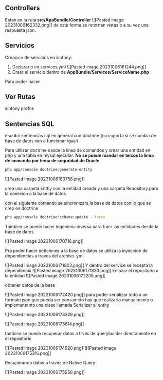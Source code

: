 
## Controllers

Estan en la ruta **src/AppBundle/Controller** 
![[Pasted image 20231006162332.png]]
de esta forma se retornan vistas o a su vez una respuesta json.
## Servicios

Creacion de servicios en sinfony:
1. Declararlo en services.yml
![[Pasted image 20231006161244.png]]
2. Crear el servicio dentro de **AppBundle/Services/ServiceName.php**

Para poder hacer
## Ver Rutas

sinfony profile

## Sentencias SQL


escribir sentencias sql en general con doctrine (no importa si se cambia de base de datos van a funcionar igual)

Para utilizar doctrine desde la linea de comandos y crear una entidad en php y una tabla en mysql ejecutar:
**No se puede mandar en telcos la linea de comando por tema de seguridad de Oracle**
```bash
php app/console doctrine:generate:entity
```

![[Pasted image 20231006163758.png]]

crea una carpeta Enttiy con la entidad creada  y una carpeta Repository para la conexion a la base de datos 

con el siguiente comando se sincronizara la base de datos con lo que se creo en doctrine 

```bash
php app/console doctrine:schema:update --force
```

Tambien se puede hacer ingenieria inversa para traer las entidades desde la base de datos 

![[Pasted image 20231006170718.png]]

Pra poder hacer peticiones a la base de datos se utiliza la inyeccion de dependencias a traves del archivo .yml

![[Pasted image 20231006171802.png]]
Y dentro del service se recepta la dependencia
![[Pasted image 20231006171833.png]]
Enlazar el repositorio a la entidad
![[Pasted image 20231006172205.png]]

obtener datos de la base 

![[Pasted image 20231006172420.png]]
para poder serializar todo a un formato json que pueda ser consumido hay que realizarlo manualmente o implementanto una clase llamada Serializer al entity 

![[Pasted image 20231006173329.png]]

![[Pasted image 20231006173614.png]]

tambien se puede recuperar datos a trves de querybuilder directamente en el repositorio 

![[Pasted image 20231006174920.png]]![[Pasted image 20231006175316.png]]

Recuperando datos a travez de Native Query

![[Pasted image 20231006175950.png]]
